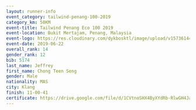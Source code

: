 ```yaml
--- 
layout: runner-info 
event_category: tailwind-penang-100-2019 
category_km: 50KM 
event-title: Tailwind Penang Eco 100 2019 
event-location: Bukit Mertajam, Penang, Malaysia 
event-logo: https://res.cloudinary.com/dykbosktl/image/upload/v1573614442/Logo/Logo_gqlzi3.jpg 
event-date: 2019-06-22 
overall_rank: 14
gender_rank: 12
bib: 5174
last_name: Jeffrey
first_name: Chong Teen Seng
gender: Male
nationality: MAS
city: Klang
finish: 11-00-41
certificate: https://drive.google.com/file/d/1CVtnoSHX4ByXYdRb-RlwGH4JalT4nl8V/view?usp=sharing
--- 
```

